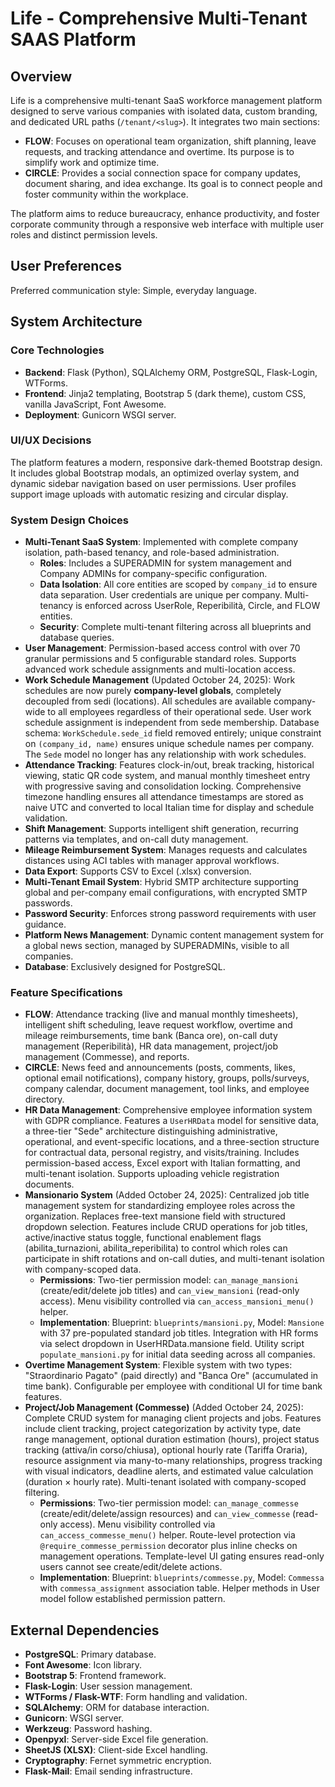 # Life - Comprehensive Multi-Tenant SAAS Platform

## Overview
Life is a comprehensive multi-tenant SaaS workforce management platform designed to serve various companies with isolated data, custom branding, and dedicated URL paths (`/tenant/<slug>`). It integrates two main sections:

- **FLOW**: Focuses on operational team organization, shift planning, leave requests, and tracking attendance and overtime. Its purpose is to simplify work and optimize time.
- **CIRCLE**: Provides a social connection space for company updates, document sharing, and idea exchange. Its goal is to connect people and foster community within the workplace.

The platform aims to reduce bureaucracy, enhance productivity, and foster corporate community through a responsive web interface with multiple user roles and distinct permission levels.

## User Preferences
Preferred communication style: Simple, everyday language.

## System Architecture

### Core Technologies
- **Backend**: Flask (Python), SQLAlchemy ORM, PostgreSQL, Flask-Login, WTForms.
- **Frontend**: Jinja2 templating, Bootstrap 5 (dark theme), custom CSS, vanilla JavaScript, Font Awesome.
- **Deployment**: Gunicorn WSGI server.

### UI/UX Decisions
The platform features a modern, responsive dark-themed Bootstrap design. It includes global Bootstrap modals, an optimized overlay system, and dynamic sidebar navigation based on user permissions. User profiles support image uploads with automatic resizing and circular display.

### System Design Choices
- **Multi-Tenant SaaS System**: Implemented with complete company isolation, path-based tenancy, and role-based administration.
  - **Roles**: Includes a SUPERADMIN for system management and Company ADMINs for company-specific configuration.
  - **Data Isolation**: All core entities are scoped by `company_id` to ensure data separation. User credentials are unique per company. Multi-tenancy is enforced across UserRole, Reperibilità, Circle, and FLOW entities.
  - **Security**: Complete multi-tenant filtering across all blueprints and database queries.
- **User Management**: Permission-based access control with over 70 granular permissions and 5 configurable standard roles. Supports advanced work schedule assignments and multi-location access.
- **Work Schedule Management** (Updated October 24, 2025): Work schedules are now purely **company-level globals**, completely decoupled from sedi (locations). All schedules are available company-wide to all employees regardless of their operational sede. User work schedule assignment is independent from sede membership. Database schema: `WorkSchedule.sede_id` field removed entirely; unique constraint on `(company_id, name)` ensures unique schedule names per company. The `Sede` model no longer has any relationship with work schedules.
- **Attendance Tracking**: Features clock-in/out, break tracking, historical viewing, static QR code system, and manual monthly timesheet entry with progressive saving and consolidation locking. Comprehensive timezone handling ensures all attendance timestamps are stored as naive UTC and converted to local Italian time for display and schedule validation.
- **Shift Management**: Supports intelligent shift generation, recurring patterns via templates, and on-call duty management.
- **Mileage Reimbursement System**: Manages requests and calculates distances using ACI tables with manager approval workflows.
- **Data Export**: Supports CSV to Excel (.xlsx) conversion.
- **Multi-Tenant Email System**: Hybrid SMTP architecture supporting global and per-company email configurations, with encrypted SMTP passwords.
- **Password Security**: Enforces strong password requirements with user guidance.
- **Platform News Management**: Dynamic content management system for a global news section, managed by SUPERADMINs, visible to all companies.
- **Database**: Exclusively designed for PostgreSQL.

### Feature Specifications
- **FLOW**: Attendance tracking (live and manual monthly timesheets), intelligent shift scheduling, leave request workflow, overtime and mileage reimbursements, time bank (Banca ore), on-call duty management (Reperibilità), HR data management, project/job management (Commesse), and reports.
- **CIRCLE**: News feed and announcements (posts, comments, likes, optional email notifications), company history, groups, polls/surveys, company calendar, document management, tool links, and employee directory.
- **HR Data Management**: Comprehensive employee information system with GDPR compliance. Features a `UserHRData` model for sensitive data, a three-tier "Sede" architecture distinguishing administrative, operational, and event-specific locations, and a three-section structure for contractual data, personal registry, and visits/training. Includes permission-based access, Excel export with Italian formatting, and multi-tenant isolation. Supports uploading vehicle registration documents.
- **Mansionario System** (Added October 24, 2025): Centralized job title management system for standardizing employee roles across the organization. Replaces free-text mansione field with structured dropdown selection. Features include CRUD operations for job titles, active/inactive status toggle, functional enablement flags (abilita_turnazioni, abilita_reperibilita) to control which roles can participate in shift rotations and on-call duties, and multi-tenant isolation with company-scoped data. 
  - **Permissions**: Two-tier permission model: `can_manage_mansioni` (create/edit/delete job titles) and `can_view_mansioni` (read-only access). Menu visibility controlled via `can_access_mansioni_menu()` helper.
  - **Implementation**: Blueprint: `blueprints/mansioni.py`, Model: `Mansione` with 37 pre-populated standard job titles. Integration with HR forms via select dropdown in UserHRData.mansione field. Utility script `populate_mansioni.py` for initial data seeding across all companies.
- **Overtime Management System**: Flexible system with two types: "Straordinario Pagato" (paid directly) and "Banca Ore" (accumulated in time bank). Configurable per employee with conditional UI for time bank features.
- **Project/Job Management (Commesse)** (Added October 24, 2025): Complete CRUD system for managing client projects and jobs. Features include client tracking, project categorization by activity type, date range management, optional duration estimation (hours), project status tracking (attiva/in corso/chiusa), optional hourly rate (Tariffa Oraria), resource assignment via many-to-many relationships, progress tracking with visual indicators, deadline alerts, and estimated value calculation (duration × hourly rate). Multi-tenant isolated with company-scoped filtering. 
  - **Permissions**: Two-tier permission model: `can_manage_commesse` (create/edit/delete/assign resources) and `can_view_commesse` (read-only access). Menu visibility controlled via `can_access_commesse_menu()` helper. Route-level protection via `@require_commesse_permission` decorator plus inline checks on management operations. Template-level UI gating ensures read-only users cannot see create/edit/delete actions.
  - **Implementation**: Blueprint: `blueprints/commesse.py`, Model: `Commessa` with `commessa_assignment` association table. Helper methods in User model follow established permission pattern.

## External Dependencies
- **PostgreSQL**: Primary database.
- **Font Awesome**: Icon library.
- **Bootstrap 5**: Frontend framework.
- **Flask-Login**: User session management.
- **WTForms / Flask-WTF**: Form handling and validation.
- **SQLAlchemy**: ORM for database interaction.
- **Gunicorn**: WSGI server.
- **Werkzeug**: Password hashing.
- **Openpyxl**: Server-side Excel file generation.
- **SheetJS (XLSX)**: Client-side Excel handling.
- **Cryptography**: Fernet symmetric encryption.
- **Flask-Mail**: Email sending infrastructure.